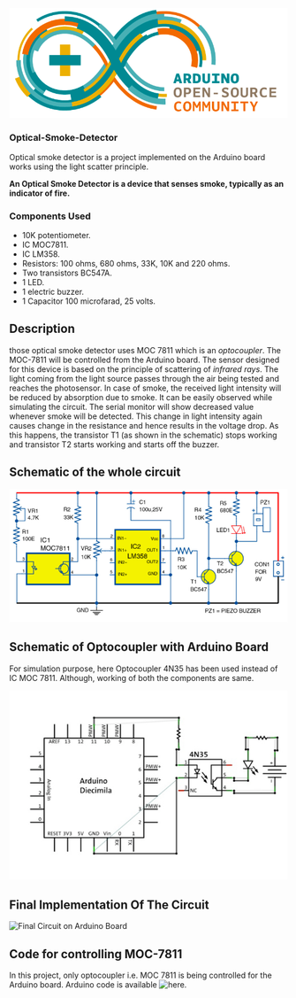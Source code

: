 ![Arduino-Open Source](Schematics/Banner.png)


### Optical-Smoke-Detector


Optical smoke detector is a project implemented on the Arduino board works using the light scatter principle.

**An Optical Smoke Detector is a device that senses smoke, typically as an indicator of fire.**

### Components Used
* 10K potentiometer.
* IC MOC7811.
* IC LM358.
* Resistors: 100 ohms, 680 ohms, 33K, 10K and 220 ohms.
* Two transistors BC547A.
* 1 LED.
* 1 electric buzzer.
* 1 Capacitor 100 microfarad, 25 volts.

## Description

those optical smoke detector uses MOC 7811 which is an *optocoupler*. The MOC-7811 will be controlled from the Arduino board. The sensor designed for this device is based on the principle of scattering of *infrared rays*. The light coming from the light source passes through the air being tested and reaches the photosensor. In case of smoke, the received light intensity will be reduced by absorption due to smoke. It can be easily observed while simulating the circuit. The serial monitor will show decreased value whenever smoke will be detected. This change in light intensity again causes change in the resistance and hence results in the voltage drop. As this happens, the transistor T1 (as shown in the schematic) stops working and transistor T2 starts working and starts off the buzzer.

## Schematic of the whole circuit
![Analog Circuit](Schematics/Sch1.png)

## Schematic of Optocoupler with Arduino Board
For simulation purpose, here Optocoupler 4N35 has been used instead of IC MOC 7811. Although, working of both the components are same.

![Optocoupler connection with Arduino Board](Schematics/Sch2.png)

## Final Implementation Of The Circuit

![Final Circuit on Arduino Board](Schematics/Sch3.png)

## Code for controlling MOC-7811

In this project, only optocoupler i.e. MOC 7811 is being controlled for the Arduino board. Arduino code is available ![here](smoke/smoke.ino).
